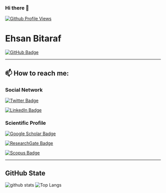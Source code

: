 ### Hi there 👋

<!--
**EhsanBitaraf/EhsanBitaraf** is a ✨ _special_ ✨ repository because its `README.md` (this file) appears on your GitHub profile.

Here are some ideas to get you started:

- 🔭 I’m currently working on ...
- 🌱 I’m currently learning ...
- 👯 I’m looking to collaborate on ...
- 🤔 I’m looking for help with ...
- 💬 Ask me about ...
- 📫 How to reach me: ...
- 😄 Pronouns: ...
- ⚡ Fun fact: ...
-->

[![Github Profile Views](https://komarev.com/ghpvc/?username=EhsanBitaraf&style=flat-square&color=red)](https://github.com/EhsanBitaraf)


# Ehsan Bitaraf
[![GitHub Badge](https://img.shields.io/github/followers/EhsanBitaraf?style=social)](https://github.com/EhsanBitaraf?tab=followers)


---


## 📫 How to reach me:

### Social Network
[![Twitter Badge](https://img.shields.io/twitter/follow/e_bitaraf?style=social)](https://twitter.com/e_bitaraf)

[![LinkedIn Badge](https://img.shields.io/badge/My-LinkedIn-blue)](https://www.linkedin.com/in/ehsan-bitaraf-34aa28247/)

### Scientific Profile
[![Google Scholar Badge](https://img.shields.io/badge/Google-Scholar-lightgrey)](https://scholar.google.com/citations?user=52ok0UIAAAAJ&hl=en&oi=ao)

[![ResearchGate Badge](https://img.shields.io/badge/Research-Gate-7FFFD4.svg)](https://www.researchgate.net/profile/Ehsan-Bitaraf)

[![Scopus Badge](https://img.shields.io/badge/Scopus-Profile-FF8C00.svg)](https://www.scopus.com/authid/detail.uri?authorId=56649364200)

---

## GitHub State


![github stats](https://github-readme-stats-sigma-five.vercel.app/api?username=EhsanBitaraf&show_icons=true)
![Top Langs](https://github-readme-stats-sigma-five.vercel.app/api/top-langs/?username=EhsanBitaraf)
